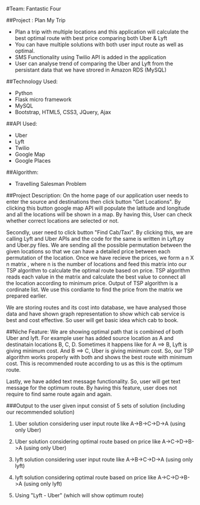 #Team: Fantastic Four

##Project : Plan My Trip

  - Plan a trip with multiple locations and this application will calculate the best optimal route with best price comparing       both Uber & Lyft
  - You can have multiple solutions with both user input route as well as optimal.
  - SMS Functionality using Twilio API is added in the application
  - User can analyse trend of comparing the Uber and Lyft from the persistant data that we have strored in Amazon RDS (MySQL)

##Technology Used:
  - Python 
  - Flask micro framework
  - MySQL
  - Bootstrap, HTML5, CSS3, JQuery, Ajax
  
##API Used:
  - Uber 
  - Lyft
  - Twilio
  - Google Map
  - Google Places
  
##Algorithm:
  - Travelling Salesman Problem

##Project Description:
On the home page of our application user needs to enter the source and destinations then click button "Get Locations". By clicking this button google map API will populate the latitude and longitude and all the locations will be shown in a map. By having this, User can check whether correct locations are selected or not.

Secondly, user need to click button "Find Cab/Taxi". By clicking this, we are calling Lyft and Uber APIs and the code for the same is written in Lyft.py and Uber.py files. We are sending all the possible permutation between the given locations so that we can have a detailed price between each permutation of the location.
Once we have recieve the prices, we form a n X n matrix , where n is the number of locations and feed this matrix into our TSP algorithm to calculate the optimal route based on price.
TSP algorithm reads each value in the matrix and calculate the best value to connect all the location according to minimum price. Output of TSP algorithm is a cordinate list. We use this cordiante to find the price from the matrix we prepared earlier.

We are storing routes and its cost into database, we have analysed those data and have shown graph representation to show which cab service is best and cost effective. So user will get basic idea which cab to book.

##Niche Feature:
We are showing optimal path that is combined of both Uber and lyft. For example user has added source location as A and destinatain locations B, C, D. Sometimes it happens like for A ==> B, Lyft is giving minimum cost. And B ==> C, Uber is giving minimum cost. So, our TSP algorithm works properly with both and shows the best route with minimum cost. This is recommended route according to us as this is the optimum route.

Lastly, we have added text message functionality. So, user will get text message for the optimum route. By having this feature, user does not require to find same route again and again.

###Output to the user given input consist of 5 sets of solution (including our recommended solution)
1) Uber solution considering user input route like  A->B->C->D->A (using only Uber)

2) Uber solution considering optimal route based on price like  A->C->D->B->A (using only Uber)

3) lyft solution considering user input route like  A->B->C->D->A (using only lyft)

4) lyft solution considering optimal route based on price like  A->C->D->B->A (using only lyft)

5) Using "Lyft - Uber" (which will show optimum route)
